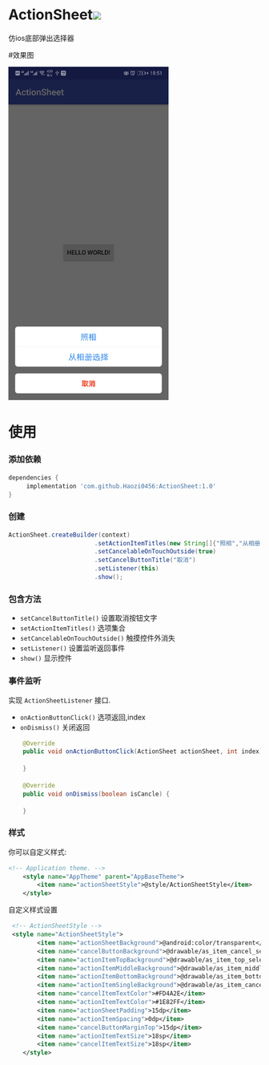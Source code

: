 # ActionSheet[![](https://jitpack.io/v/Haozi0456/ActionSheet.svg)](https://jitpack.io/#Haozi0456/ActionSheet)
仿ios底部弹出选择器

#效果图
<p>
   <img src="https://github.com/Haozi0456/ActionSheet/blob/master/Screenshot_20181102-185157.jpg" width="320"  hegiht="540" alt="Screenshot"/>

# 使用

### 添加依赖

```groovy
dependencies {
     implementation 'com.github.Haozi0456:ActionSheet:1.0'
}
```

### 创建

```java
ActionSheet.createBuilder(context)
                        .setActionItemTitles(new String[]{"照相","从相册选择"})
                        .setCancelableOnTouchOutside(true)
                        .setCancelButtonTitle("取消")
                        .setListener(this)
                        .show();
```

### 包含方法

* `setCancelButtonTitle()` 设置取消按钮文字
* `setActionItemTitles()` 选项集合
* `setCancelableOnTouchOutside()` 触摸控件外消失
* `setListener()` 设置监听返回事件
* `show()` 显示控件

### 事件监听

实现 `ActionSheetListener` 接口.
* `onActionButtonClick()` 选项返回,index
* `onDismiss()` 关闭返回

```java
   	@Override
	public void onActionButtonClick(ActionSheet actionSheet, int index) {
		
	}

	@Override
	public void onDismiss(boolean isCancle) {
		
	}
```

### 样式

你可以自定义样式:

```xml
<!-- Application theme. -->
    <style name="AppTheme" parent="AppBaseTheme">
        <item name="actionSheetStyle">@style/ActionSheetStyle</item>
    </style>
```

自定义样式设置

```xml
 <!-- ActionSheetStyle -->
 <style name="ActionSheetStyle">
        <item name="actionSheetBackground">@android:color/transparent</item>
        <item name="cancelButtonBackground">@drawable/as_item_cancel_selector</item>
        <item name="actionItemTopBackground">@drawable/as_item_top_selector</item>
        <item name="actionItemMiddleBackground">@drawable/as_item_middle_selector</item>
        <item name="actionItemBottomBackground">@drawable/as_item_bottom_selector</item>
        <item name="actionItemSingleBackground">@drawable/as_item_cancel_selector</item>
        <item name="cancelItemTextColor">#FD4A2E</item>
        <item name="actionItemTextColor">#1E82FF</item>
        <item name="actionSheetPadding">15dp</item>
        <item name="actionItemSpacing">0dp</item>
        <item name="cancelButtonMarginTop">15dp</item>
        <item name="actionItemTextSize">18sp</item>
        <item name="cancelItemTextSize">18sp</item>
    </style>
```

